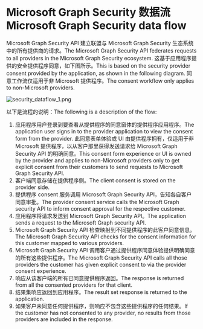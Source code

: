 # <a name="microsoft-graph-security-data-flow"></a><span data-ttu-id="e61bf-101">Microsoft Graph Security 数据流</span><span class="sxs-lookup"><span data-stu-id="e61bf-101">Microsoft Graph Security data flow</span></span>

<span data-ttu-id="e61bf-102">Microsoft Graph Security API 建立联盟与 Microsoft Graph Security 生态系统中的所有提供商的请求。</span><span class="sxs-lookup"><span data-stu-id="e61bf-102">The Microsoft Graph Security API federates requests to all providers in the Microsoft Graph Security ecosystem.</span></span> <span data-ttu-id="e61bf-103">这基于应用程序提供的安全提供程序同意，如下图所示。</span><span class="sxs-lookup"><span data-stu-id="e61bf-103">This is based on the security provider consent provided by the application, as shown in the following diagram.</span></span> <span data-ttu-id="e61bf-104">同意工作流仅适用于非 Microsoft 提供程序。</span><span class="sxs-lookup"><span data-stu-id="e61bf-104">The consent workflow only applies to non-Microsoft providers.</span></span>

![security_dataflow_1.png](./images/security_dataflow_1.png)

<span data-ttu-id="e61bf-106">以下是流程的说明：</span><span class="sxs-lookup"><span data-stu-id="e61bf-106">The following is a description of the flow:</span></span>

1. <span data-ttu-id="e61bf-107">应用程序用户登录到要查看从提供程序的同意窗体的提供程序应用程序。</span><span class="sxs-lookup"><span data-stu-id="e61bf-107">The application user signs in to the provider application to view the consent form from the provider.</span></span> <span data-ttu-id="e61bf-108">此同意表单体验或 UI 由提供程序拥有，仅适用于非 Microsoft 提供程序，以从客户那里获得发送请求给 Microsoft Graph Security API 的明确同意。</span><span class="sxs-lookup"><span data-stu-id="e61bf-108">This consent form experience or UI is owned by the provider and applies to non-Microsoft providers only to get explicit consent from their customers to send requests to Microsoft Graph Security API.</span></span>
2. <span data-ttu-id="e61bf-109">客户端同意存储在提供程序侧。</span><span class="sxs-lookup"><span data-stu-id="e61bf-109">The client consent is stored on the provider side.</span></span>
3. <span data-ttu-id="e61bf-110">提供程序 consent 服务调用 Microsoft Graph Security API，告知各自客户同意审批。</span><span class="sxs-lookup"><span data-stu-id="e61bf-110">The provider consent service calls the Microsoft Graph security API to inform consent approval for the respective customer.</span></span>
4. <span data-ttu-id="e61bf-111">应用程序将请求发送到 Microsoft Graph Security API。</span><span class="sxs-lookup"><span data-stu-id="e61bf-111">The application sends a request to the Microsoft Graph security API.</span></span>
5. <span data-ttu-id="e61bf-112">Microsoft Graph Security API 检查映射到不同提供程序的此客户同意信息。</span><span class="sxs-lookup"><span data-stu-id="e61bf-112">The Microsoft Graph Security API checks for the consent information for this customer mapped to various providers.</span></span>
6. <span data-ttu-id="e61bf-113">Microsoft Graph Security API 调用客户通过提供程序同意体验提供明确同意的所有这些提供程序。</span><span class="sxs-lookup"><span data-stu-id="e61bf-113">The Microsoft Graph Security API calls all those providers the customer has given explicit consent to via the provider consent experience.</span></span>
7. <span data-ttu-id="e61bf-114">响应从该客户端的所有已同意提供程序返回。</span><span class="sxs-lookup"><span data-stu-id="e61bf-114">The response is returned from all the consented providers for that client.</span></span>
8. <span data-ttu-id="e61bf-115">结果集响应返回到应用程序。</span><span class="sxs-lookup"><span data-stu-id="e61bf-115">The result set response is returned to the application.</span></span>
9. <span data-ttu-id="e61bf-116">如果客户未同意任何提供程序，则响应不包含这些提供程序的任何结果。</span><span class="sxs-lookup"><span data-stu-id="e61bf-116">If the customer has not consented to any provider, no results from those providers are included in the response.</span></span>
